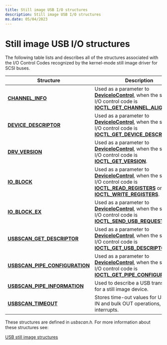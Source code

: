 ```yaml
---
title: Still image USB I/O structures
description: Still image USB I/O structures
ms.date: 05/04/2023
---
```


# Still image USB I/O structures

The following table lists and describes all of the structures associated with the I/O Control Codes recognized by the kernel-mode still image driver for SCSI buses.

| Structure | Description |
|--|--|
| [**CHANNEL_INFO**](/windows-hardware/drivers/ddi/usbscan/ns-usbscan-_channel_info) | Used as a parameter to [**DeviceIoControl**](/windows/win32/api/ioapiset/), when the specified I/O control code is [**IOCTL_GET_CHANNEL_ALIGN_RQST**](/windows-hardware/drivers/ddi/usbscan/ni-usbscan-ioctl_get_channel_align_rqst). |
| [**DEVICE_DESCRIPTOR**](/windows-hardware/drivers/ddi/usbscan/ns-usbscan-_device_descriptor) | Used as a parameter to  [**DeviceIoControl**](/windows/win32/api/ioapiset/), when the specified I/O control code is  [**IOCTL_GET_DEVICE_DESCRIPTOR**](/windows-hardware/drivers/ddi/usbscan/ni-usbscan-ioctl_get_device_descriptor) . |
| [**DRV_VERSION**](/windows-hardware/drivers/ddi/usbscan/ns-usbscan-_drv_version) | Used as a parameter to  [**DeviceIoControl**](/windows/win32/api/ioapiset/), when the specified I/O control code is  [**IOCTL_GET_VERSION**](/windows-hardware/drivers/ddi/usbscan/ni-usbscan-ioctl_get_version). |
| [**IO_BLOCK**](/windows-hardware/drivers/ddi/usbscan/ns-usbscan-_io_block) | Used as a parameter to  [**DeviceIoControl**](/windows/win32/api/ioapiset/), when the specified I/O control code is  [**IOCTL_READ_REGISTERS**](/windows-hardware/drivers/ddi/usbscan/ni-usbscan-ioctl_read_registers) or [**IOCTL_WRITE_REGISTERS**](/windows-hardware/drivers/ddi/usbscan/ni-usbscan-ioctl_write_registers). |
| [**IO_BLOCK_EX**](/windows-hardware/drivers/ddi/usbscan/ns-usbscan-_io_block_ex)  | Used as a parameter to  [**DeviceIoControl**](/windows/win32/api/ioapiset/), when the specified I/O control code is  [**IOCTL_SEND_USB_REQUEST**](/windows-hardware/drivers/ddi/usbscan/ni-usbscan-ioctl_send_usb_request). |
| [**USBSCAN_GET_DESCRIPTOR**](/windows-hardware/drivers/ddi/usbscan/ns-usbscan-_usbscan_get_descriptor)  | Used as a parameter to  [**DeviceIoControl**](/windows/win32/api/ioapiset/), when the specified I/O control code is  [**IOCTL_GET_USB_DESCRIPTOR**](/windows-hardware/drivers/ddi/usbscan/ni-usbscan-ioctl_get_usb_descriptor). |
| [**USBSCAN_PIPE_CONFIGURATION**](/windows-hardware/drivers/ddi/usbscan/ns-usbscan-_usbscan_pipe_configuration)  | Used as a parameter to  [**DeviceIoControl**](/windows/win32/api/ioapiset/), when the specified I/O control code is  [**IOCTL_GET_PIPE_CONFIGURATION**](/windows-hardware/drivers/ddi/usbscan/ni-usbscan-ioctl_get_pipe_configuration). |
| [**USBSCAN_PIPE_INFORMATION**](/windows-hardware/drivers/ddi/usbscan/ns-usbscan-_usbscan_pipe_information) | Used to describe a USB transfer pipe for a still image device. |
| [**USBSCAN_TIMEOUT**](/windows-hardware/drivers/ddi/usbscan/ns-usbscan-_usbscan_timeout) | Stores time-out values for USB bulk IN and bulk OUT operations, and interrupts. |

These structures are defined in *usbscan.h*. For more information about these structures see:

[USB still image structures](/windows-hardware/drivers/ddi/_image/index)
